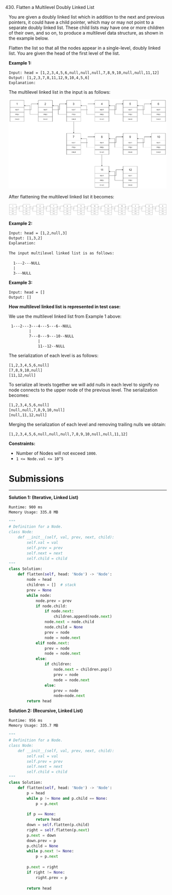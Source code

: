430. Flatten a Multilevel Doubly Linked List

You are given a doubly linked list which in addition to the next and previous pointers, it could have a child pointer, which may or may not point to a separate doubly linked list. These child lists may have one or more children of their own, and so on, to produce a multilevel data structure, as shown in the example below.

Flatten the list so that all the nodes appear in a single-level, doubly linked list. You are given the head of the first level of the list.

**Example 1:**
```
Input: head = [1,2,3,4,5,6,null,null,null,7,8,9,10,null,null,11,12]
Output: [1,2,3,7,8,11,12,9,10,4,5,6]
Explanation:
```

The multilevel linked list in the input is as follows:

![multilevellinkedlist](img/430_multilevellinkedlist.png)

After flattening the multilevel linked list it becomes:

![multilevellinkedlistflattened](img/430_multilevellinkedlistflattened.png)

**Example 2:**
```
Input: head = [1,2,null,3]
Output: [1,3,2]
Explanation:

The input multilevel linked list is as follows:

  1---2---NULL
  |
  3---NULL
```

**Example 3:**
```
Input: head = []
Output: []
```

**How multilevel linked list is represented in test case:**

We use the multilevel linked list from Example 1 above:

```
 1---2---3---4---5---6--NULL
         |
         7---8---9---10--NULL
             |
             11--12--NULL
```
The serialization of each level is as follows:
```
[1,2,3,4,5,6,null]
[7,8,9,10,null]
[11,12,null]
```
To serialize all levels together we will add nulls in each level to signify no node connects to the upper node of the previous level. The serialization becomes:
```
[1,2,3,4,5,6,null]
[null,null,7,8,9,10,null]
[null,11,12,null]
```
Merging the serialization of each level and removing trailing nulls we obtain:
```
[1,2,3,4,5,6,null,null,null,7,8,9,10,null,null,11,12]
```

**Constraints:**

* Number of Nodes will not exceed `1000`.
* `1 <= Node.val <= 10^5`

# Submissions
---
**Solution 1: (Iterative, Linked List)**
```
Runtime: 900 ms
Memory Usage: 335.8 MB
```
```python
"""
# Definition for a Node.
class Node:
    def __init__(self, val, prev, next, child):
        self.val = val
        self.prev = prev
        self.next = next
        self.child = child
"""
class Solution:
    def flatten(self, head: 'Node') -> 'Node':
        node = head
        children = []  # stack
        prev = None
        while node:
            node.prev = prev
            if node.child:
                if node.next:
                    children.append(node.next)
                node.next = node.child
                node.child = None
                prev = node
                node = node.next
            elif node.next:
                prev = node
                node = node.next
            else:
                if children:
                    node.next = children.pop()
                    prev = node
                    node = node.next
                else:
                    prev = node    
                    node=node.next
        return head

```

**Solution 2: (Recursive, Linked List)**
```
Runtime: 956 ms
Memory Usage: 335.7 MB
```
```python
"""
# Definition for a Node.
class Node:
    def __init__(self, val, prev, next, child):
        self.val = val
        self.prev = prev
        self.next = next
        self.child = child
"""
class Solution:
    def flatten(self, head: 'Node') -> 'Node':
        p = head
        while p != None and p.child == None:
            p = p.next
        
        if p == None:
            return head
        down = self.flatten(p.child)
        right = self.flatten(p.next)
        p.next = down
        down.prev = p
        p.child = None
        while p.next != None:
            p = p.next
        
        p.next = right
        if right != None:
            right.prev = p
        
        return head

```